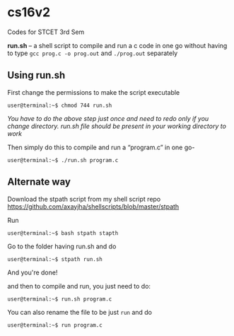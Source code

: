 # cs16v2
Codes for STCET 3rd Sem

**run.sh** – a shell script to compile and run a c code in one go without having to type 
`gcc prog.c -o prog.out`
and `./prog.out` separately


Using run.sh
-------------------

First change the permissions to make the script executable

`user@terminal:~$ chmod 744 run.sh`

*You have to do the above step just once and need to redo only if you change directory.*
*run.sh file should be present in your working directory to work*

Then simply do this to compile and run a “program.c” in one go-

`user@terminal:~$ ./run.sh program.c`

Alternate way
---------------

Download the stpath script from my shell script repo
https://github.com/axayjha/shellscripts/blob/master/stpath

Run

`user@terminal:~$ bash stpath stapth`


Go to the folder having run.sh
and do

`user@terminal:~$ stpath run.sh`

And you're done!



and then to compile and run, you just need to do: 

`user@terminal:~$ run.sh program.c`

You can also rename the file to be just `run` and do

`user@terminal:~$ run program.c`
